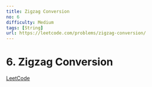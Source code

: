 ```yaml
---
title: Zigzag Conversion
no: 6
difficulty: Medium
tags: [String]
url: https://leetcode.com/problems/zigzag-conversion/
---
```


# 6. Zigzag Conversion

[LeetCode](https://leetcode.com/problems/zigzag-conversion/)

